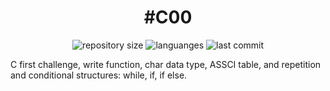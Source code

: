 <h1 align="center">
  #C00
</h1>

<p align="center">
  <img alt="repository size" src="https://img.shields.io/github/repo-size/angelasoler/C00">
  
  <img alt="languanges" src="https://img.shields.io/github/languages/count/angelasoler/C00">

  <img alt="last commit" src="https://img.shields.io/github/last-commit/angelasoler/C00">
</p>
C first challenge, write function, char data type, ASSCI table, and repetition and conditional structures: while, if, if else.
